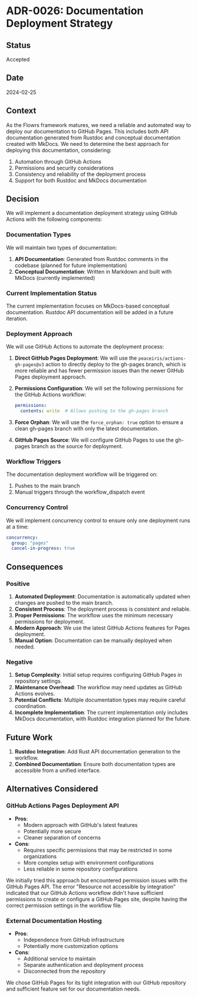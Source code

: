 # ADR-0026: Documentation Deployment Strategy

## Status

Accepted

## Date

2024-02-25

## Context

As the Flowrs framework matures, we need a reliable and automated way to deploy our documentation to GitHub Pages. This includes both API documentation generated from Rustdoc and conceptual documentation created with MkDocs. We need to determine the best approach for deploying this documentation, considering:

1. Automation through GitHub Actions
2. Permissions and security considerations
3. Consistency and reliability of the deployment process
4. Support for both Rustdoc and MkDocs documentation

## Decision

We will implement a documentation deployment strategy using GitHub Actions with the following components:

### Documentation Types

We will maintain two types of documentation:

1. **API Documentation**: Generated from Rustdoc comments in the codebase (planned for future implementation)
2. **Conceptual Documentation**: Written in Markdown and built with MkDocs (currently implemented)

### Current Implementation Status

The current implementation focuses on MkDocs-based conceptual documentation. Rustdoc API documentation will be added in a future iteration.

### Deployment Approach

We will use GitHub Actions to automate the deployment process:

1. **Direct GitHub Pages Deployment**: We will use the `peaceiris/actions-gh-pages@v3` action to directly deploy to the gh-pages branch, which is more reliable and has fewer permission issues than the newer GitHub Pages deployment approach.

2. **Permissions Configuration**: We will set the following permissions for the GitHub Actions workflow:
   ```yaml
   permissions:
     contents: write  # Allows pushing to the gh-pages branch
   ```

3. **Force Orphan**: We will use the `force_orphan: true` option to ensure a clean gh-pages branch with only the latest documentation.

4. **GitHub Pages Source**: We will configure GitHub Pages to use the gh-pages branch as the source for deployment.

### Workflow Triggers

The documentation deployment workflow will be triggered on:

1. Pushes to the main branch
2. Manual triggers through the workflow_dispatch event

### Concurrency Control

We will implement concurrency control to ensure only one deployment runs at a time:

```yaml
concurrency:
  group: "pages"
  cancel-in-progress: true
```

## Consequences

### Positive

1. **Automated Deployment**: Documentation is automatically updated when changes are pushed to the main branch.
2. **Consistent Process**: The deployment process is consistent and reliable.
3. **Proper Permissions**: The workflow uses the minimum necessary permissions for deployment.
4. **Modern Approach**: We use the latest GitHub Actions features for Pages deployment.
5. **Manual Option**: Documentation can be manually deployed when needed.

### Negative

1. **Setup Complexity**: Initial setup requires configuring GitHub Pages in repository settings.
2. **Maintenance Overhead**: The workflow may need updates as GitHub Actions evolves.
3. **Potential Conflicts**: Multiple documentation types may require careful coordination.
4. **Incomplete Implementation**: The current implementation only includes MkDocs documentation, with Rustdoc integration planned for the future.

## Future Work

1. **Rustdoc Integration**: Add Rust API documentation generation to the workflow.
2. **Combined Documentation**: Ensure both documentation types are accessible from a unified interface.

## Alternatives Considered

### GitHub Actions Pages Deployment API

- **Pros**:
  - Modern approach with GitHub's latest features
  - Potentially more secure
  - Cleaner separation of concerns
- **Cons**:
  - Requires specific permissions that may be restricted in some organizations
  - More complex setup with environment configurations
  - Less reliable in some repository configurations

We initially tried this approach but encountered permission issues with the GitHub Pages API. The error "Resource not accessible by integration" indicated that our GitHub Actions workflow didn't have sufficient permissions to create or configure a GitHub Pages site, despite having the correct permission settings in the workflow file.

### External Documentation Hosting

- **Pros**:
  - Independence from GitHub infrastructure
  - Potentially more customization options
- **Cons**:
  - Additional service to maintain
  - Separate authentication and deployment process
  - Disconnected from the repository

We chose GitHub Pages for its tight integration with our GitHub repository and sufficient feature set for our documentation needs.